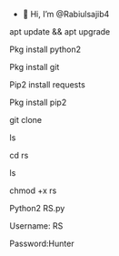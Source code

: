 - 👋 Hi, I’m @Rabiulsajib4


apt update && apt upgrade

Pkg install python2

Pkg install git

Pip2 install requests

Pkg install pip2

git clone 

ls

cd rs

ls

chmod +x rs

Python2 RS.py


Username: RS

Password:Hunter

